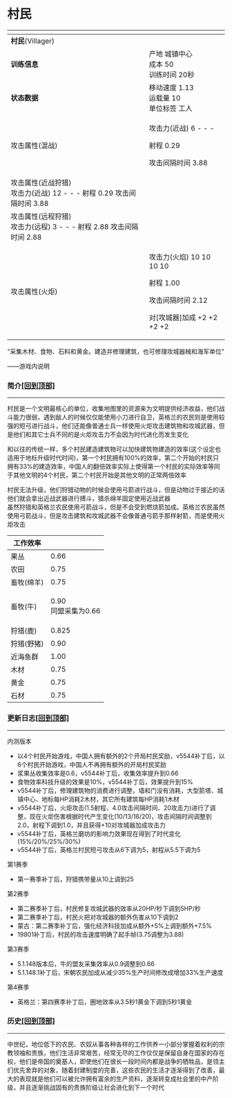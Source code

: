 # 村民

<table data-card-size="large" data-view="cards"><thead><tr><th></th><th></th></tr></thead><tbody><tr><td><strong>村民</strong>(Villager)</td><td><img src="https://seicing-1257171891.cos.ap-nanjing.myqcloud.com/3fatcatpool/aoe4/tech/%E6%9D%91%E6%B0%91.png" alt="" data-size="original"></td></tr><tr><td><strong>训练信息</strong></td><td>产地 城镇中心 <br>成本 50 <br>训练时间 20秒</td></tr><tr><td><strong>状态数据</strong></td><td>移动速度 1.13 <br>运载量 10 <br>单位标签 工人</td></tr><tr><td>攻击属性(混战)</td><td><p>攻击力(近战) 6 - - - </p><p>射程 0.29 </p><p>攻击间隔时间 3.88</p></td></tr><tr><td>攻击属性(近战狩猎)<br>攻击力(近战) 12 - - - 射程 0.29 攻击间隔时间 3.88</td><td></td></tr><tr><td>攻击属性(远程狩猎)<br>攻击力(远程) 3 - - - 射程 2.88 攻击间隔时间 2.88</td><td></td></tr><tr><td>攻击属性(火炬)</td><td><p>攻击力(火焰) 10 10 10 10 </p><p>射程 1.00 </p><p>攻击间隔时间 2.12 </p><p>对[攻城器]加成 +2 +2 +2 +2</p></td></tr></tbody></table>

“采集木材、食物、石料和黄金。建造并修理建筑，也可修理攻城器械和海军单位”

——游戏内说明

### 简介[\[回到顶部\]](broken-reference) <a href="#jia" id="jia"></a>

***

村民是一个文明最核心的单位，收集地图里的资源来为文明提供经济收益，他们战斗能力很弱，遇到敌人的时候仅仅能使用小刀进行自卫，英格兰的农民则是使用较强的短弓进行战斗，他们还能像普通士兵一样使用火炬攻击建筑物和攻城武器，但是他们和其它士兵不同的是火炬攻击力不会因为时代进化而发生变化

和以往的传统一样，多个村民建造建筑物可以加快建筑物建造的效率(这个设定也适用于地标升级时代时间)，第一个村民拥有100%的效率，第二个开始的村民只拥有33%的建造效率，中国人的翻倍效率实际上使得第一个村民的实际效率等同于其他文明的4个村民，第二个村民开始是其他文明的正常两倍效率

村民无法升级，他们狩猎动物的时候会使用弓箭进行战斗，但是动物过于接近的话他们就会拿出近战武器进行搏斗，猎杀绵羊固定使用近战武器\
虽然狩猎和英格兰农民使用弓箭战斗，但是不会受到燃烧箭加成。英格兰农民虽然使用弓箭战斗，但是攻击建筑和攻城武器不会像普通弓箭手那样射箭，而是使用火炬攻击

| 工作效率   |                          |
| ------ | ------------------------ |
| 果丛     | 0.66                     |
| 农田     | 0.75                     |
| 畜牧(绵羊) | 0.75                     |
| 畜牧(牛)  | <p>0.90<br>同盟采集为0.66</p> |
| 狩猎(鹿)  | 0.825                    |
| 狩猎(野猪) | 0.90                     |
| 近海鱼群   | 1.00                     |
| 木材     | 0.75                     |
| 黄金     | 0.75                     |
| 石材     | 0.75                     |

### 更新日志[\[回到顶部\]](broken-reference) <a href="#change" id="change"></a>

***

内测版本

* 以4个村民开始游戏，中国人拥有额外的2个开局村民奖励，v5544补丁后，以6个村民开始游戏，中国人不再拥有额外的开局村民奖励
* 浆果丛收集效率是0.6，v5544补丁后，收集效率提升到0.66
* 食物效率科技升级的效果是10%，v5544补丁后，效果提升到15%
* v5544补丁后，修理建筑物的消费进行调整，墙和门没有消耗，大型箭塔、城镇中心、地标每HP消耗2木材，其它所有建筑每HP消耗1木材
* v5544补丁后，火炬攻击(1.5射程、4.0攻击间隔时间、20攻击力)进行了调整，现在火炬伤害根据时代产生变化(10/13/16/20)，攻击间隔时间调整到2.0，射程下调到1.0，并且获得+10对攻城器加成攻击力
* v5544补丁后，英格兰磨坊的影响力效果现在得到了时代变化(15%/20%/25%/30%)
* v5544补丁后，英格兰村民短弓攻击从6下调为5，射程从5.5下调为5

第1赛季

* 第一赛季补丁后，狩猎携带量从10上调到25

第2赛季

* 第二赛季补丁后，村民修复攻城武器的效率从20HP/秒下调到5HP/秒
* 第二赛季补丁后，村民火把对攻城器的额外伤害从10下调到2
* 蒙古：第二赛季补丁后，强化经济科技加成从额外+5%上调到额外+7.5%
* 19801补丁后，村民的攻击速度明确了起手帧(3.75调整为3.88)

第3赛季

* 5.1.148版本后，牛的盟友采集效率从0.9调整到0.66
* 5.1.148.1补丁后，宋朝农民加成从减少35%生产时间修改成增加33%生产速度

第4赛季

* 英格兰：第四赛季补丁后，圈地效率从3.5秒1黄金下调到5秒1黄金

### 历史[\[回到顶部\]](broken-reference) <a href="#relk" id="relk"></a>

***

中世纪，地位低下的农民、农奴从事各种各样的工作供养一小部分掌握着权利的宗教领袖和贵族，他们生活非常艰苦，经常无尽的工作仅仅是保留自身在国家的存在权，他们是帝国的奠基人，即使他们在很长一段时间内都是战争的牺牲品，是领主们优先舍弃的对象，随着封建制度的完善，这些农民的生活才逐渐得到了改善，最大的表现就是他们可以被允许拥有富余的生产资料，逐渐转变成社会里的中产阶级，并且逐渐挑战固有的贵族阶级让社会进化到下一个时代
